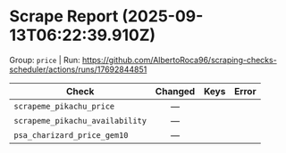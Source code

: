 # Scrape Report (2025-09-13T06:22:39.910Z)

Group: `price`  |  Run: https://github.com/AlbertoRoca96/scraping-checks-scheduler/actions/runs/17692844851

| Check | Changed | Keys | Error |
|---|:---:|:--|:--|
| `scrapeme_pikachu_price` | — |  |  |
| `scrapeme_pikachu_availability` | — |  |  |
| `psa_charizard_price_gem10` | — |  |  |
